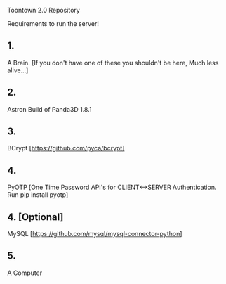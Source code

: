 Toontown 2.0 Repository

Requirements to run the server!

## 1.

A Brain. [If you don't have one of these you shouldn't be here, 
          Much less alive...]

## 2.

Astron Build of Panda3D 1.8.1

## 3.

BCrypt [https://github.com/pyca/bcrypt]

## 4.

PyOTP [One Time Password API's for CLIENT<->SERVER Authentication. Run pip install pyotp]

## 4. [Optional]

MySQL [https://github.com/mysql/mysql-connector-python]

## 5.
A Computer
